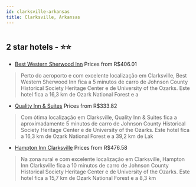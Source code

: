 ```yaml
---
id: clarksville-arkansas
title: Clarksville, Arkansas
---
```


<center><img src="https://i.travelapi.com/hotels/1000000/10000/9400/9381/b68264ec_z.jpg" alt="" /></center>


##  2 star hotels - ⭐️⭐️

-    [Best Western Sherwood Inn](https://www.hurb.com/br/aud/https://www.hurb.com/br/hotels/clarksville/best-western-sherwood-inn-HT-PMKQ?cmp=18055) Prices from R$406.01
   > Perto do aeroporto e com excelente localização em Clarksville, Best Western Sherwood Inn fica a 5 minutos de carro de Johnson County Historical Society Heritage Center e de University of the Ozarks.  Este hotel fica a 16,3 km de Ozark National Forest e a 
-    [Quality Inn & Suites](https://www.hurb.com/br/aud/https://www.hurb.com/br/hotels/clarksville/quality-inn-suites-HT-MUX7?cmp=18055) Prices from R$333.82
   > Com ótima localização em Clarksville, Quality Inn & Suites fica a aproximadamente 5 minutos de carro de Johnson County Historical Society Heritage Center e de University of the Ozarks.  Este hotel fica a 16,3 km de Ozark National Forest e a 39,2 km de Lak
-    [Hampton Inn Clarksville](https://www.hurb.com/br/aud/https://www.hurb.com/br/hotels/clarksville/hampton-inn-clarksville-HT-YMO1?cmp=18055) Prices from R$476.58
   > Na zona rural e com excelente localização em Clarksville, Hampton Inn Clarksville fica a 10 minutos de carro de Johnson County Historical Society Heritage Center e de University of the Ozarks.  Este hotel fica a 15,7 km de Ozark National Forest e a 8,3 km
